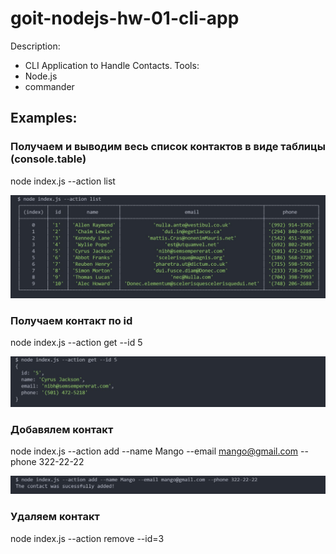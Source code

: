 # goit-nodejs-hw-01-cli-app

Description:

- CLI Application to Handle Contacts.
  Tools:
- Node.js
- commander

## Examples:

### Получаем и выводим весь список контактов в виде таблицы (console.table)

node index.js --action list

![Task](./results/hw-01-1.JPG)

### Получаем контакт по id

node index.js --action get --id 5

![Task](./results/hw-01-2.JPG)

### Добавялем контакт

node index.js --action add --name Mango --email mango@gmail.com --phone 322-22-22

![Task](./results/hw-01-3.JPG)

### Удаляем контакт

node index.js --action remove --id=3
